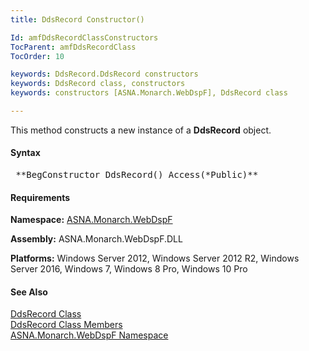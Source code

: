 ```yaml
---
title: DdsRecord Constructor()

Id: amfDdsRecordClassConstructors
TocParent: amfDdsRecordClass
TocOrder: 10

keywords: DdsRecord.DdsRecord constructors
keywords: DdsRecord class, constructors
keywords: constructors [ASNA.Monarch.WebDspF], DdsRecord class

---
```


This method constructs a new instance of a **DdsRecord** object.

#### Syntax
<pre class="prettyprint"> **BegConstructor DdsRecord() Access(*Public)** </pre>

#### Requirements
**Namespace:** [ASNA.Monarch.WebDspF](amfWebDspFNamespace.html)

**Assembly:** ASNA.Monarch.WebDspF.DLL

**Platforms:** Windows Server 2012, Windows Server 2012 R2, Windows Server 2016, Windows 7, Windows 8 Pro, Windows 10 Pro

#### See Also
[DdsRecord Class](amfDdsRecordClass.html) <br /> [ DdsRecord Class Members](amfDdsRecordClassMembers.html) <br /> [ ASNA.Monarch.WebDspF Namespace](amfWebDspFNamespace.html) 
